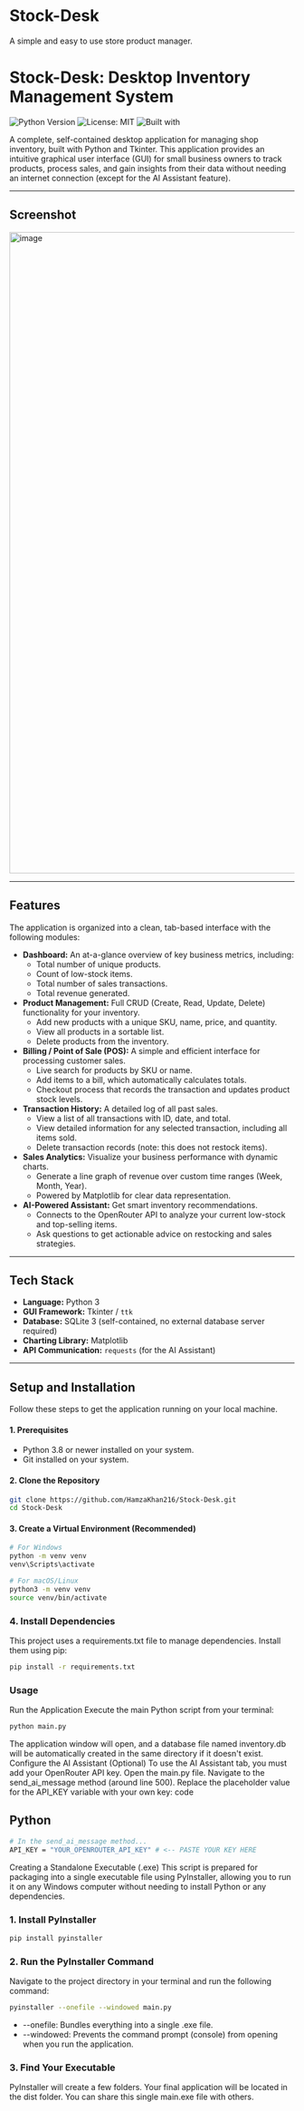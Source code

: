 # Stock-Desk
A simple and easy to use store product manager.

# Stock-Desk: Desktop Inventory Management System

![Python Version](https://img.shields.io/badge/python-3.8+-blue.svg)
![License: MIT](https://img.shields.io/badge/License-MIT-yellow.svg)
![Built with](https://img.shields.io/badge/Built%20with-Tkinter-red)

A complete, self-contained desktop application for managing shop inventory, built with Python and Tkinter. This application provides an intuitive graphical user interface (GUI) for small business owners to track products, process sales, and gain insights from their data without needing an internet connection (except for the AI Assistant feature).

---

## Screenshot

<img width="1919" height="1132" alt="image" src="https://github.com/user-attachments/assets/3f0d6f4b-63ef-4676-94cb-c085dab64fb5" />



---

## Features

The application is organized into a clean, tab-based interface with the following modules:

-   **Dashboard:** An at-a-glance overview of key business metrics, including:
    -   Total number of unique products.
    -   Count of low-stock items.
    -   Total number of sales transactions.
    -   Total revenue generated.
-   **Product Management:** Full CRUD (Create, Read, Update, Delete) functionality for your inventory.
    -   Add new products with a unique SKU, name, price, and quantity.
    -   View all products in a sortable list.
    -   Delete products from the inventory.
-   **Billing / Point of Sale (POS):** A simple and efficient interface for processing customer sales.
    -   Live search for products by SKU or name.
    -   Add items to a bill, which automatically calculates totals.
    -   Checkout process that records the transaction and updates product stock levels.
-   **Transaction History:** A detailed log of all past sales.
    -   View a list of all transactions with ID, date, and total.
    -   View detailed information for any selected transaction, including all items sold.
    -   Delete transaction records (note: this does not restock items).
-   **Sales Analytics:** Visualize your business performance with dynamic charts.
    -   Generate a line graph of revenue over custom time ranges (Week, Month, Year).
    -   Powered by Matplotlib for clear data representation.
-   **AI-Powered Assistant:** Get smart inventory recommendations.
    -   Connects to the OpenRouter API to analyze your current low-stock and top-selling items.
    -   Ask questions to get actionable advice on restocking and sales strategies.

---

## Tech Stack

-   **Language:** Python 3
-   **GUI Framework:** Tkinter / `ttk`
-   **Database:** SQLite 3 (self-contained, no external database server required)
-   **Charting Library:** Matplotlib
-   **API Communication:** `requests` (for the AI Assistant)

---

## Setup and Installation

Follow these steps to get the application running on your local machine.

#### 1. Prerequisites
-   Python 3.8 or newer installed on your system.
-   Git installed on your system.

#### 2. Clone the Repository
```bash
git clone https://github.com/HamzaKhan216/Stock-Desk.git
cd Stock-Desk
```
#### 3. Create a Virtual Environment (Recommended)

```bash
# For Windows
python -m venv venv
venv\Scripts\activate

# For macOS/Linux
python3 -m venv venv
source venv/bin/activate
```
### 4. Install Dependencies
This project uses a requirements.txt file to manage dependencies. Install them using pip:
```bash
pip install -r requirements.txt
```
### Usage
Run the Application
Execute the main Python script from your terminal:
```bash
python main.py
```
The application window will open, and a database file named inventory.db will be automatically created in the same directory if it doesn't exist.
Configure the AI Assistant (Optional)
To use the AI Assistant tab, you must add your OpenRouter API key.
Open the main.py file.
Navigate to the send_ai_message method (around line 500).
Replace the placeholder value for the API_KEY variable with your own key:
code
## Python
```bash
# In the send_ai_message method...
API_KEY = "YOUR_OPENROUTER_API_KEY" # <-- PASTE YOUR KEY HERE
```
Creating a Standalone Executable (.exe)
This script is prepared for packaging into a single executable file using PyInstaller, allowing you to run it on any Windows computer without needing to install Python or any dependencies.
### 1. Install PyInstaller
```bash
pip install pyinstaller
```
### 2. Run the PyInstaller Command
Navigate to the project directory in your terminal and run the following command:
```bash
pyinstaller --onefile --windowed main.py
```
-  --onefile: Bundles everything into a single .exe file.
-  --windowed: Prevents the command prompt (console) from opening when you run the application.
### 3. Find Your Executable
PyInstaller will create a few folders. Your final application will be located in the dist folder. You can share this single main.exe file with others.
